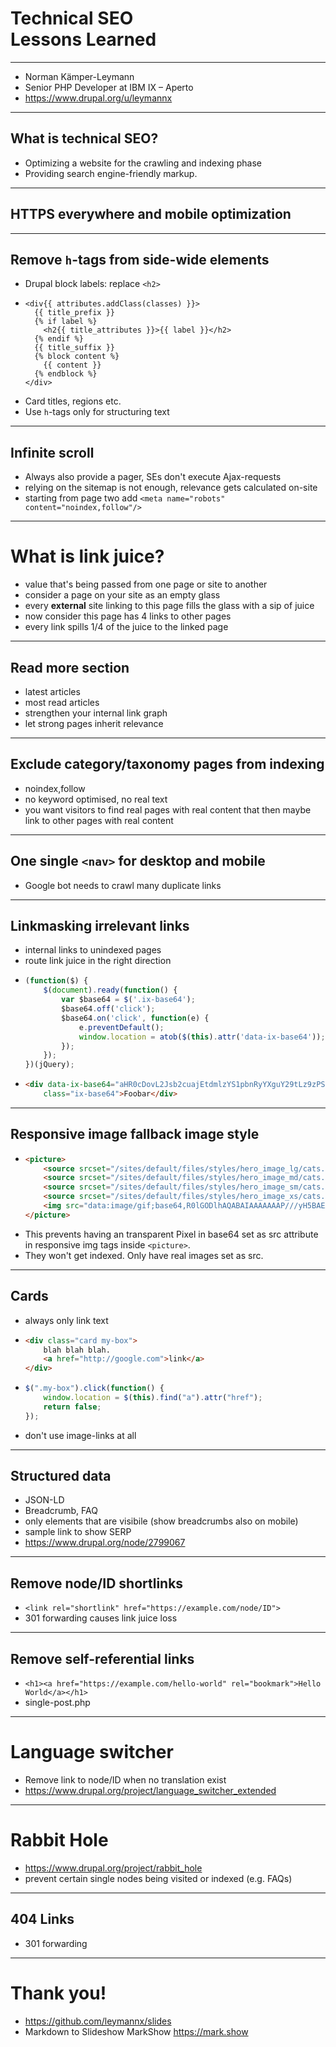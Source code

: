 <!-- .slide: data-background="#000000" -->

# Technical SEO<br>Lessons Learned

---

<!-- .slide: data-background="#000000" -->

* Norman Kämper-Leymann
* Senior PHP Developer at IBM IX – Aperto
* https://www.drupal.org/u/leymannx

---
<!-- .slide: data-background="#000000" -->

## What is technical SEO?

* Optimizing a website for the crawling and indexing phase <!-- .element: class="fragment" data-fragment-index="1" -->
* Providing search engine-friendly markup. <!-- .element: class="fragment" data-fragment-index="2" -->

---
<!-- .slide: data-background="#000000" -->

## HTTPS everywhere and mobile optimization

---
<!-- .slide: data-background="#000000" -->

## Remove `h`-tags from side-wide elements 

* Drupal block labels: replace `<h2>` 
* 
  ```twig
  <div{{ attributes.addClass(classes) }}>
    {{ title_prefix }}
    {% if label %}
      <h2{{ title_attributes }}>{{ label }}</h2>
    {% endif %}
    {{ title_suffix }}
    {% block content %}
      {{ content }}
    {% endblock %}
  </div>
  ```
* Card titles, regions etc. 
* Use `h`-tags only for structuring text 

---
<!-- .slide: data-background="#000000" -->

## Infinite scroll 

* Always also provide a pager, SEs don't execute Ajax-requests 
* relying on the sitemap is not enough, relevance gets calculated on-site 
* starting from page two add `<meta name="robots" content="noindex,follow"/>` 

---
<!-- .slide: data-background="#000000" -->

# What is link juice?

* value that's being passed from one page or site to another 
* consider a page on your site as an empty glass 
* every **external** site linking to this page fills the glass with a sip of juice 
* now consider this page has 4 links to other pages 
* every link spills 1/4 of the juice to the linked page 

---
<!-- .slide: data-background="#000000" -->

## Read more section

* latest articles 
* most read articles 
* strengthen your internal link graph 
* let strong pages inherit relevance 

---
<!-- .slide: data-background="#000000" -->

## Exclude category/taxonomy pages from indexing

* noindex,follow 
* no keyword optimised, no real text 
* you want visitors to find real pages with real content that then maybe link to other pages with real content 

---
<!-- .slide: data-background="#000000" -->

## One single `<nav>` for desktop and mobile

* Google bot needs to crawl many duplicate links 

---
<!-- .slide: data-background="#000000" -->

## Linkmasking irrelevant links

* internal links to unindexed pages 
* route link juice in the right direction 
* 
  ```javascript
  (function($) {
      $(document).ready(function() {
          var $base64 = $('.ix-base64');
          $base64.off('click');
          $base64.on('click', function(e) {
              e.preventDefault();
              window.location = atob($(this).attr('data-ix-base64'));
          });
      });
  })(jQuery);
  ```
* 
  ```html
  <div data-ix-base64="aHR0cDovL2Jsb2cuajEtdmlzYS1pbnRyYXguY29tLz9zPSZjYXQ9Mjc="
      class="ix-base64">Foobar</div>
  ```

---
<!-- .slide: data-background="#000000" -->

## Responsive image fallback image style

* 
  ```html
  <picture>
      <source srcset="/sites/default/files/styles/hero_image_lg/cats.jpg?itok=wZfQREu3 1x" media="(min-width: 1024px)" type="image/jpeg">
      <source srcset="/sites/default/files/styles/hero_image_md/cats.jpg?itok=HydRt7uw 1x" media="(min-width: 620px)" type="image/jpeg">
      <source srcset="/sites/default/files/styles/hero_image_sm/cats.jpg?itok=gRkfE67k 1x" media="(min-width: 400px)" type="image/jpeg">
      <source srcset="/sites/default/files/styles/hero_image_xs/cats.jpg?itok=5rZSb561 1x" media="(min-width: 0px)" type="image/jpeg">
      <img src="data:image/gif;base64,R0lGODlhAQABAIAAAAAAAP///yH5BAEAAAAALAAAAAABAAEAAAIBRAA7" alt="Beautiful cats" title="Beautiful cats">  
  </picture>
  ```
* This prevents having an transparent Pixel in base64 set as src attribute in responsive img tags inside `<picture>`. 
* They won't get indexed. Only have real images set as src. 

---
<!-- .slide: data-background="#000000" -->

## Cards

* always only link text 
* 
  ```html
  <div class="card my-box">
      blah blah blah.
      <a href="http://google.com">link</a>
  </div>
  ```
* 
  ```javascript
  $(".my-box").click(function() {
      window.location = $(this).find("a").attr("href"); 
      return false;
  });
  ```
* don't use image-links at all 

---
<!-- .slide: data-background="#000000" -->

## Structured data

* JSON-LD 
* Breadcrumb, FAQ 
* only elements that are visibile (show breadcrumbs also on mobile) 
* sample link to show SERP 
* https://www.drupal.org/node/2799067 

---
<!-- .slide: data-background="#000000" -->

## Remove node/ID shortlinks

* `<link rel="shortlink" href="https://example.com/node/ID">` 
* 301 forwarding causes link juice loss 

---
<!-- .slide: data-background="#000000" -->

## Remove self-referential links

* `<h1><a href="https://example.com/hello-world" rel="bookmark">Hello World</a></h1>` 
* single-post.php 

---
<!-- .slide: data-background="#000000" -->

# Language switcher

* Remove link to node/ID when no translation exist 
* https://www.drupal.org/project/language_switcher_extended 

---
<!-- .slide: data-background="#000000" -->

# Rabbit Hole

* https://www.drupal.org/project/rabbit_hole 
* prevent certain single nodes being visited or indexed (e.g. FAQs) 

---
<!-- .slide: data-background="#000000" -->

## 404 Links

* 301 forwarding 

---
<!-- .slide: data-background="#000000" -->

# Thank you!

* https://github.com/leymannx/slides
* Markdown to Slideshow MarkShow https://mark.show
